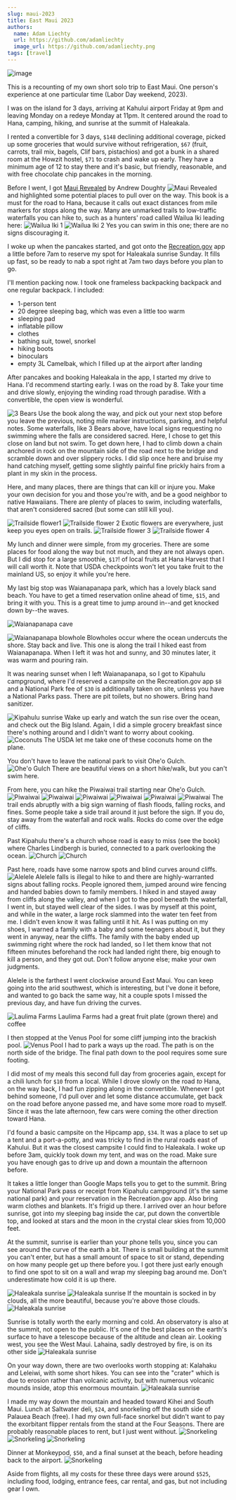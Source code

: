 ```yaml
---
slug: maui-2023
title: East Maui 2023
authors:
  name: Adam Liechty
  url: https://github.com/adamliechty
  image_url: https://github.com/adamliechty.png
tags: [travel]
---
```


![image](/img/maui-2023/01.jpeg)

This is a recounting of my own short solo trip to East Maui. One person's
experience at one particular time (Labor Day weekend, 2023).

I was on the island for 3 days, arriving at Kahului airport Friday at 9pm and
leaving Monday on a redeye Monday at 11pm. It centered around the road to Hana,
camping, hiking, and sunrise at the summit of Haleakala.

I rented a convertible for 3 days, `$148` declining additional coverage, picked
up some groceries that would survive without refrigeration, `$67` (fruit,
carrots, trail mix, bagels, Clif bars, pistachios) and got a
bunk in a shared room at the Howzit hostel, `$71` to crash and wake up early.
They have a minimum age of 12 to stay there and it's basic, but friendly,
reasonable, and with free chocolate chip pancakes in the morning.

Before I went, I got [Maui Revealed](https://www.amazon.com/Maui-Revealed-Guidebook-Andrew-Doughty/dp/1949678180) by Andrew Doughty ![Maui Revealed](https://m.media-amazon.com/images/I/71tpMNwlIhL._SY466_.jpg)
and highlighted some potential places to pull over on the way. This book is a
must for the road to Hana, because it calls out exact distances from mile
markers for stops along the way. Many are unmarked trails to low-traffic
waterfalls you can hike to, such as a hunters' road called Wailua Iki leading here:
![Wailua Iki 1](/img/maui-2023/02.jpeg)
![Wailua Iki 2](/img/maui-2023/04.jpeg)
Yes you can swim in this one; there are no signs discouraging it.

I woke up when the pancakes started, and got onto the
[Recreation.gov](https://www.recreation.gov) app a little before 7am to reserve
my spot for Haleakala sunrise Sunday. It fills up fast, so be ready to
nab a spot right at 7am two days before you plan to go.

I'll mention packing now. I took one frameless backpacking backpack and one
regular backpack. I included:

- 1-person tent
- 20 degree sleeping bag, which was even a little too warm
- sleeping pad
- inflatable pillow
- clothes
- bathing suit, towel, snorkel
- hiking boots
- binoculars
- empty 3L Camelbak, which I filled up at the airport after landing

After pancakes and booking Haleakala in the app, I started my drive to Hana.
I'd recommend starting early. I was on the road by 8. Take your time and drive
slowly, enjoying the winding road through paradise. With a convertible,
the open view is wonderful.

![3 Bears](/img/maui-2023/3-bears.jpeg)
Use the book along the way, and pick out your next stop before you leave the
previous, noting mile marker instructions, parking, and helpful notes. Some
waterfalls, like 3 Bears above, have local signs requesting no swimming
where the falls are considered sacred. Here, I chose to get this close on land
but not swim.
To get down here, I had to climb down a chain anchored in rock on the mountain
side of the road next to the bridge and scramble down and over slippery rocks.
I did slip once here and bruise my hand catching myself, getting some slightly
painful fine prickly hairs from a plant in my skin in the process.

Here, and many places, there are things that can kill or
injure you. Make your own decision for you and those you're with, and be a good
neighbor to native Hawaiians. There are plenty of places to swim, including
waterfalls, that aren't considered sacred (but some can still kill you).

![Trailside flower1](/img/maui-2023/05.jpeg)
![Trailside flower 2](/img/maui-2023/06.jpeg)
Exotic flowers are everywhere, just keep you eyes open on trails.
![Trailside flower 3](/img/maui-2023/07.jpeg)
![Trailside flower 4](/img/maui-2023/13.jpeg)

My lunch and dinner were simple, from my groceries. There are some places for
food along the way but not much, and they are not always open. But I did stop
for a large smoothie, `$17`! of local fruits at Hana Harvest that I will call
worth it. Note that USDA checkpoints won't let you take fruit to the mainland
US, so enjoy it while you're here.

My last big stop was Waianapanapa park, which has a lovely black sand beach.
You have to get a timed reservation online ahead of time, `$15`, and bring it with
you. This is a great time to jump around in--and get knocked down by--the waves.

![Waianapanapa cave](/img/maui-2023/08.jpeg)

![Waianapanapa blowhole](/img/maui-2023/09.jpeg)
Blowholes occur where the ocean undercuts the shore. Stay back and live.
This one is along the trail I hiked east from Waianapanapa. When I left it
was hot and sunny, and 30 minutes later, it was warm and pouring rain.

It was nearing sunset when I left Waianapanapa, so I got to Kipahulu
campground, where I'd reserved a campsite on the Recreation.gov app `$8`
and a National Park fee of `$30` is additionally taken on site, unless
you have a National Parks pass. There are pit toilets, but no showers.
Bring hand sanitizer.

![Kipahulu sunrise](/img/maui-2023/kipahulu-sunrise.jpeg)
Wake up early and watch the sun rise over the ocean, and check out the Big
Island. Again, I did a simple grocery breakfast since there's nothing around
and I didn't want to worry about cooking.
![Coconuts](/img/maui-2023/coconuts.jpeg)
The USDA let me take one of these coconuts home on the plane.

You don't have to leave the national park to visit Ohe'o Gulch.
![Ohe'o Gulch](/img/maui-2023/oheo.jpeg) There are beautiful views on a short
hike/walk, but you can't swim here.

From here, you can hike the Piwaiwai trail starting near Ohe'o Gulch.
![Piwaiwai](/img/maui-2023/11.jpeg)
![Piwaiwai](/img/maui-2023/12.jpeg)
![Piwaiwai](/img/maui-2023/14.jpeg)
![Piwaiwai](/img/maui-2023/15.jpeg)
![Piwaiwai](/img/maui-2023/bamboo.jpeg)
![Piwaiwai](/img/maui-2023/16.jpeg)
The trail ends abruptly with a big sign warning of flash floods, falling rocks,
and fines. Some people take a side trail around it just before the sign. If
you do, stay away from the waterfall and rock walls. Rocks do come over the edge
of cliffs.

Past Kipahulu there's a church whose road is easy to miss (see the book) where
Charles Lindbergh is buried, connected to a park overlooking the ocean.
![Church](/img/maui-2023/17.jpeg)
![Church](/img/maui-2023/18.jpeg)

Past here, roads have some narrow spots and blind curves around cliffs.
![Alelele](/img/maui-2023/19.jpeg)
Alelele falls is illegal to hike to and there are highly-warranted signs about
falling rocks. People ignored them, jumped around wire fencing and handed
babies down to family members. I hiked in and stayed away from cliffs along the
valley, and when I got to the pool beneath the waterfall, I went in, but stayed
well clear of the sides. I was by myself at this point, and while in the water,
a large rock slammed into the water ten feet from me. I didn't even know it was
falling until it hit. As I was putting on my shoes, I warned a family with a
baby and some teenagers about it, but they went in anyway, near the cliffs.
The family with the baby ended up swimming right where the rock had landed, so
I let them know that not fifteen minutes beforehand the rock had landed right
there, big enough to kill a person, and they got out. Don't follow
anyone else; make your own judgments.

Alelele is the farthest I went clockwise around East Maui. You can keep going
into the arid southwest, which is interesting, but I've done it before, and
wanted to go back the same way, hit a couple spots I missed the previous day,
and have fun driving the curves.

![Laulima Farms](/img/maui-2023/fruit.jpeg)
Laulima Farms had a great fruit plate (grown there) and coffee

I then stopped at the Venus Pool for some cliff jumping into the brackish pool.
![Venus Pool](/img/maui-2023/20.jpeg)
I had to park a ways up the road. The path is on the north side of the bridge.
The final path down to the pool requires some sure footing.

I did most of my meals this second full day from groceries again, except for
a chili lunch for `$10` from a local. While I drove
slowly on the road _to_ Hana, on the way back, I had fun zipping along in the
convertible. Whenever I got behind someone, I'd pull over and let some distance
accumulate, get back on the road before anyone passed me, and have some more
road to myself. Since it was the late afternoon, few cars were coming the other
direction toward Hana.

I'd found a basic campsite on the Hipcamp app, `$34`. It was a place to set up
a tent and a port-a-potty, and was tricky to find in the rural roads east of
Kahului. But it was the closest campsite I could find to Haleakala. I woke up
before 3am, quickly took down my tent, and was on the road. Make sure you have
enough gas to drive up and down a mountain the afternoon before.

It takes a little longer than Google Maps tells you to get to the summit.
Bring your National Park pass or receipt from Kipahulu campground (it's the
same national park) and your reservation in the Recreation.gov app. Also bring
warm clothes and blankets. It's frigid up there. I arrived over an hour before
sunrise, got into my sleeping bag inside the car, put down the convertible top,
and looked at stars and the moon in the crystal clear skies from 10,000 feet.

At the summit, sunrise is earlier than your phone tells you, since you can see
around the curve of the earth a bit. There is small building at the summit you
can't enter, but has a small amount of space to sit or stand, depending on how
many people get up there before you. I got there just early enough to find one
spot to sit on a wall and wrap my sleeping bag around me. Don't underestimate
how cold it is up there.

![Haleakala sunrise](/img/maui-2023/21.jpeg)
![Haleakala sunrise](/img/maui-2023/22.jpeg)
If the mountain is socked in by clouds, all the more beautiful, because you're
above those clouds.
![Haleakala sunrise](/img/maui-2023/25.jpeg)

Sunrise is totally worth the early morning and cold. An observatory is also
at the summit, not open to the public. It's one of the best places on the
earth's surface to have a telescope because of the altitude and clean air.
Looking west, you see the West Maui. Lahaina, sadly destroyed by fire, is on
its other side
![Haleakala sunrise](/img/maui-2023/24.jpeg)

On your way down, there are two overlooks worth stopping at: Kalahaku and
Leleiwi, with some short hikes. You can see into the "crater" which is
due to erosion rather than volcanic activity, but with numerous volcanic
mounds inside, atop this enormous mountain.
![Haleakala sunrise](/img/maui-2023/23.jpeg)

I made my way down the mountain and headed toward Kihei and South Maui.
Lunch at Saltwater deli, `$24`, and snorkeling off the south side of
Palauea Beach (free). I had my own full-face snorkel but didn't want to
pay the exorbitant flipper rentals from the stand at the Four Seasons.
There are probably reasonable places to rent, but I just went without.
![Snorkeling](/img/maui-2023/26.jpeg)
![Snorkeling](/img/maui-2023/27.jpeg)
![Snorkeling](/img/maui-2023/28.jpeg)

Dinner at Monkeypod, `$50`, and a final sunset at the beach, before heading
back to the airport.
![Snorkeling](/img/maui-2023/sunset.jpeg)

Aside from flights, all my costs for these three days were around `$525`,
including food, lodging, entrance fees, car rental, and gas, but not including
gear I own.
